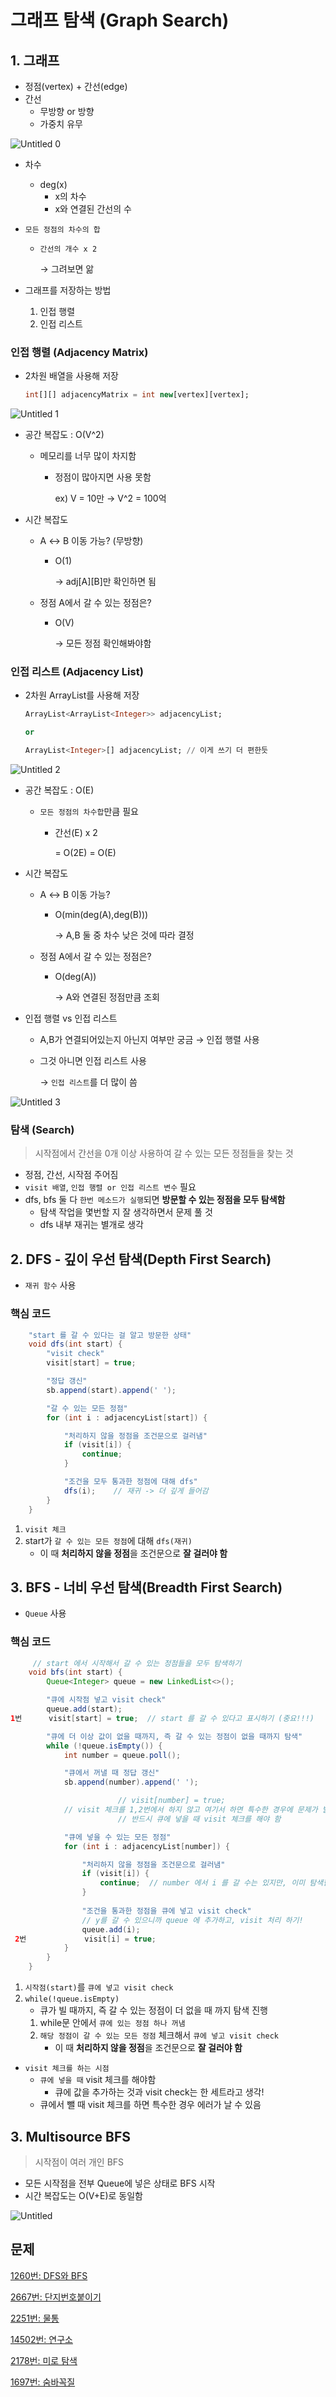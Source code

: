 # 그래프 탐색 (Graph Search)

## 1. 그래프

- 정점(vertex) + 간선(edge)
- 간선
    - 무방향 or 방향
    - 가중치 유무

![Untitled 0](https://user-images.githubusercontent.com/87421893/170044564-0b769c3b-9386-4ce0-9c25-d9560b6aefa5.png)


- 차수
    - deg(x)
        - x의 차수
        - x와 연결된 간선의 수
- `모든 정점의 차수의 합`
    - `간선의 개수 x 2`

      → 그려보면 앎

- 그래프를 저장하는 방법
    1. 인접 행렬
    2. 인접 리스트

### 인접 행렬 (Adjacency Matrix)

- 2차원 배열을 사용해 저장

    ```sql
    int[][] adjacencyMatrix = int new[vertex][vertex];
    ```

![Untitled 1](https://user-images.githubusercontent.com/87421893/170044602-1b1e1732-8f5b-4b59-b5be-a9eb3a1d6195.png)

- 공간 복잡도 : O(V^2)
    - 메모리를 너무 많이 차지함
        - 정점이 많아지면 사용 못함

          ex) V = 10만 → V^2 = 100억

- 시간 복잡도
    - A ↔ B 이동 가능? (무방향)
        - O(1)

          → adj[A][B]만 확인하면 됨

    - 정점 A에서 갈 수 있는 정점은?
        - O(V)

          → 모든 정점 확인해봐야함


### 인접 리스트 (Adjacency List)

- 2차원 ArrayList를 사용해 저장

    ```sql
    ArrayList<ArrayList<Integer>> adjacencyList;
    
    or
    
    ArrayList<Integer>[] adjacencyList; // 이게 쓰기 더 편한듯
    ```

![Untitled 2](https://user-images.githubusercontent.com/87421893/170044648-eb3f8e4e-9015-417f-9ba4-0ce082820437.png)


- 공간 복잡도 : O(E)
    - `모든 정점의 차수합`만큼 필요
        - 간선(E) x 2

          = O(2E) = O(E)

- 시간 복잡도
    - A ↔ B 이동 가능?
        - O(min(deg(A),deg(B)))

          → A,B 둘 중 차수 낮은 것에 따라 결정

    - 정점 A에서 갈 수 있는 정점은?
        - O(deg(A))

          → A와 연결된 정점만큼 조회

- 인접 행렬 vs 인접 리스트
    - A,B가 연결되어있는지 아닌지 여부만 궁금 → 인접 행렬 사용
    - 그것 아니면 인접 리스트 사용

      → `인접 리스트`를 더 많이 씀


![Untitled 3](https://user-images.githubusercontent.com/87421893/170044698-5948c68e-80ce-4527-9a65-ff733f34484a.png)


### 탐색 (Search)

> 시작점에서 간선을 0개 이상 사용하여 갈 수 있는 모든 정점들을 찾는 것
>
- 정점, 간선, 시작점 주어짐
- `visit 배열`, `인접 행렬 or 인접 리스트 변수` 필요
- dfs, bfs 둘 다 `한번 메소드가 실행`되면 **방문할 수 있는 정점을 모두 탐색함**
    - 탐색 작업을 몇번할 지 잘 생각하면서 문제 풀 것
    - dfs 내부 재귀는 별개로 생각

## 2. DFS - 깊이 우선 탐색(Depth First Search)

- `재귀 함수` 사용

### 핵심 코드

```java
    "start 를 갈 수 있다는 걸 알고 방문한 상태"
    void dfs(int start) {
        "visit check"
        visit[start] = true;

        "정답 갱신"
        sb.append(start).append(' ');

        "갈 수 있는 모든 정점"
        for (int i : adjacencyList[start]) {

            "처리하지 않을 정점을 조건문으로 걸러냄"
            if (visit[i]) {
                continue;
            }

            "조건을 모두 통과한 정점에 대해 dfs"
            dfs(i);    // 재귀 -> 더 깊게 들어감
        }
    }
```

1. `visit 체크`
2. start가 `갈 수 있는 모든 정점`에 대해 `dfs(재귀)`
    - 이 때 **처리하지 않을 정점**을 조건문으로 **잘 걸러야 함**

## 3. BFS - 너비 우선 탐색(Breadth First Search)

- `Queue` 사용

### 핵심 코드

```java
     // start 에서 시작해서 갈 수 있는 정점들을 모두 탐색하기    
    void bfs(int start) {
        Queue<Integer> queue = new LinkedList<>();

        "큐에 시작점 넣고 visit check"
        queue.add(start);
1번      visit[start] = true;  // start 를 갈 수 있다고 표시하기 (중요!!!)

        "큐에 더 이상 값이 없을 때까지, 즉 갈 수 있는 정점이 없을 때까지 탐색"
        while (!queue.isEmpty()) {
            int number = queue.poll();

            "큐에서 꺼낼 때 정답 갱신"
            sb.append(number).append(' ');

						// visit[number] = true;
            // visit 체크를 1,2번에서 하지 않고 여기서 하면 특수한 경우에 문제가 발생할 수 있음
						// 반드시 큐에 넣을 때 visit 체크를 해야 함

            "큐에 넣을 수 있는 모든 정점"
            for (int i : adjacencyList[number]) {

                "처리하지 않을 정점을 조건문으로 걸러냄"
                if (visit[i]) {
                    continue;  // number 에서 i 를 갈 수는 있지만, 이미 탐색한 점이면 무시
                }
                
                "조건을 통과한 정점을 큐에 넣고 visit check"
                // y를 갈 수 있으니까 queue 에 추가하고, visit 처리 하기!
                queue.add(i);
 2번             visit[i] = true;
            }
        }
    }
```

1. `시작점(start)`를 `큐에 넣고 visit check`
2. `while(!queue.isEmpty)`
    - 큐가 빌 때까지, 즉 갈 수 있는 정점이 더 없을 때 까지 탐색 진행
    1. while문 안에서 `큐에 있는 정점 하나 꺼냄`
    2.  `해당 정점이 갈 수 있는 모든 정점` 체크해서 `큐에 넣고 visit check`
        - 이 때 **처리하지 않을 정점**을 조건문으로 **잘 걸러야 함**
- `visit 체크를 하는 시점`
    - `큐에 넣을 때` visit 체크를 해야함
        - 큐에 값을 추가하는 것과 visit check는 한 세트라고 생각!
    - 큐에서 뺄 때 visit 체크를 하면 특수한 경우 에러가 날 수 있음

## 3. Multisource BFS

> 시작점이 여러 개인 BFS
> 
- 모든 시작점을 전부 Queue에 넣은 상태로 BFS 시작
- 시간 복잡도는 O(V+E)로 동일함
    
![Untitled](https://user-images.githubusercontent.com/87421893/170497489-066d7760-fb21-4fbf-8075-b7c20264d73c.png)


## 문제

[1260번: DFS와 BFS](https://www.notion.so/1260-DFS-BFS-89bf068a416042709d759895b6c99990)

[2667번: 단지번호붙이기](https://www.notion.so/2667-a7655b572e4d4a17a3c121002bf6cd40)

[2251번: 물통](https://www.notion.so/2251-6e2d8aeff503459f9d90c87f8a746c8b)

[14502번: 연구소](https://www.notion.so/14502-7c089baf424940c9a331464fb1114cd4)

[2178번: 미로 탐색](https://www.notion.so/2178-820d8a41054c46d08dec59f3d81f2d1a)

[1697번: 숨바꼭질](https://www.notion.so/1697-54243c7a36dc4afeb76d6d2cca9ef290)
